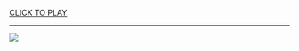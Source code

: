 
<a href="https://premium76.site?title=unblock_games_76&ref=13M">CLICK TO PLAY</a></h3>
<hr>

<a href="https://premium76.site?title=unblock_games_76&ref=13M"><img src="https://clearcache.store/games.png"></a>


